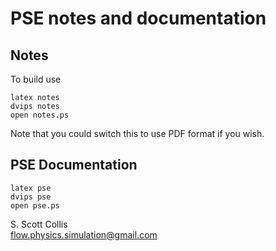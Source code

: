 # PSE notes and documentation

## Notes

To build use

    latex notes
    dvips notes
    open notes.ps

Note that you could switch this to use PDF format if you wish.

## PSE Documentation

    latex pse
    dvips pse
    open pse.ps

S. Scott Collis\
flow.physics.simulation@gmail.com
